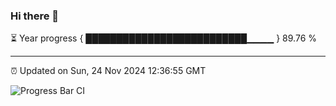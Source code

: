 ### Hi there 👋

⏳ Year progress { ██████████████████████████▁▁▁▁ } 89.76 %

---

⏰ Updated on Sun, 24 Nov 2024 12:36:55 GMT

![Progress Bar CI](https://github.com/liununu/liununu/workflows/Progress%20Bar%20CI/badge.svg)
